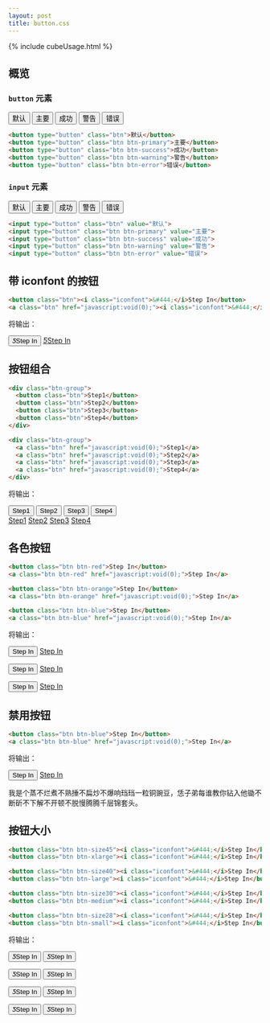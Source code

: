 ```yaml
---
layout: post
title: button.css
---
```


{% include cubeUsage.html %}

## 概览

### ```button``` 元素

<div class="cube-demo">
    <button type="button" class="btn">默认</button>
    <button type="button" class="btn btn-primary">主要</button>
    <button type="button" class="btn btn-success">成功</button>
    <button type="button" class="btn btn-warning">警告</button>
    <button type="button" class="btn btn-error">错误</button>
</div>

```html
<button type="button" class="btn">默认</button>
<button type="button" class="btn btn-primary">主要</button>
<button type="button" class="btn btn-success">成功</button>
<button type="button" class="btn btn-warning">警告</button>
<button type="button" class="btn btn-error">错误</button>
```


### ```input``` 元素

<div class="cube-demo">
    <input type="button" class="btn" value="默认">
    <input type="button" class="btn btn-primary" value="主要">
    <input type="button" class="btn btn-success" value="成功">
    <input type="button" class="btn btn-warning" value="警告">
    <input type="button" class="btn btn-error" value="错误">
</div>

```html
<input type="button" class="btn" value="默认">
<input type="button" class="btn btn-primary" value="主要">
<input type="button" class="btn btn-success" value="成功">
<input type="button" class="btn btn-warning" value="警告">
<input type="button" class="btn btn-error" value="错误">
```


## 带 iconfont 的按钮

```html
<button class="btn"><i class="iconfont">&#444;</i>Step In</button>
<a class="btn" href="javascript:void(0);"><i class="iconfont">&#444;</i>Step In</a>
```

将输出：

<button class="btn"><i class="iconfont">&#444;</i>Step In</button>
<a class="btn" href="javascript:void(0);"><i class="iconfont">&#444;</i>Step In</a>

## 按钮组合

```html
<div class="btn-group">
  <button class="btn">Step1</button>
  <button class="btn">Step2</button>
  <button class="btn">Step3</button>
  <button class="btn">Step4</button>
</div>

<div class="btn-group">
  <a class="btn" href="javascript:void(0);">Step1</a>
  <a class="btn" href="javascript:void(0);">Step2</a>
  <a class="btn" href="javascript:void(0);">Step3</a>
  <a class="btn" href="javascript:void(0);">Step4</a>
</div>
```

将输出：

<div class="btn-group">
  <button class="btn">Step1</button>
  <button class="btn">Step2</button>
  <button class="btn">Step3</button>
  <button class="btn">Step4</button>
</div>

<div class="btn-group">
  <a class="btn" href="javascript:void(0);">Step1</a>
  <a class="btn" href="javascript:void(0);">Step2</a>
  <a class="btn" href="javascript:void(0);">Step3</a>
  <a class="btn" href="javascript:void(0);">Step4</a>
</div>

## 各色按钮

```html
<button class="btn btn-red">Step In</button>
<a class="btn btn-red" href="javascript:void(0);">Step In</a>

<button class="btn btn-orange">Step In</button>
<a class="btn btn-orange" href="javascript:void(0);">Step In</a>

<button class="btn btn-blue">Step In</button>
<a class="btn btn-blue" href="javascript:void(0);">Step In</a>
```

将输出：

<button class="btn btn-red">Step In</button>
<a class="btn btn-red" href="javascript:void(0);">Step In</a>

<button class="btn btn-orange">Step In</button>
<a class="btn btn-orange" href="javascript:void(0);">Step In</a>

<button class="btn btn-blue">Step In</button>
<a class="btn btn-blue" href="javascript:void(0);">Step In</a>


## 禁用按钮

```html
<button class="btn btn-blue">Step In</button>
<a class="btn btn-blue" href="javascript:void(0);">Step In</a>
```

将输出：

<button class="btn btn-disabled">Step In</button>
<a class="btn btn-disabled" href="javascript:void(0);">Step In</a>
<div class="ellipsis">我是个蒸不烂煮不熟捶不扁炒不爆响珰珰一粒铜豌豆，恁子弟每谁教你钻入他锄不断斫不下解不开顿不脱慢腾腾千层锦套头。</div>

## 按钮大小

```html
<button class="btn btn-size45"><i class="iconfont">&#444;</i>Step In</button>
<button class="btn btn-xlarge"><i class="iconfont">&#444;</i>Step In</button>

<button class="btn btn-size40"><i class="iconfont">&#444;</i>Step In</button>
<button class="btn btn-large"><i class="iconfont">&#444;</i>Step In</button>

<button class="btn btn-size30"><i class="iconfont">&#444;</i>Step In</button>
<button class="btn btn-medium"><i class="iconfont">&#444;</i>Step In</button>

<button class="btn btn-size28"><i class="iconfont">&#444;</i>Step In</button>
<button class="btn btn-small"><i class="iconfont">&#444;</i>Step In</button>
```

将输出：

<button class="btn btn-size45"><i class="iconfont">&#444;</i>Step In</button>
<button class="btn btn-xlarge"><i class="iconfont">&#444;</i>Step In</button>

<button class="btn btn-size40"><i class="iconfont">&#444;</i>Step In</button>
<button class="btn btn-large"><i class="iconfont">&#444;</i>Step In</button>

<button class="btn btn-size30"><i class="iconfont">&#444;</i>Step In</button>
<button class="btn btn-medium"><i class="iconfont">&#444;</i>Step In</button>

<button class="btn btn-size28"><i class="iconfont">&#444;</i>Step In</button>
<button class="btn btn-small"><i class="iconfont">&#444;</i>Step In</button>
